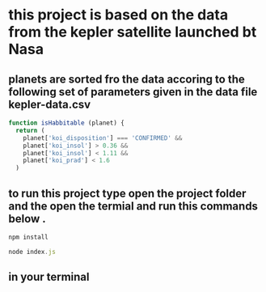 # this project is based on the data from the kepler satellite launched bt Nasa 

## planets are sorted fro the data accoring to the following set of parameters given in the data file kepler-data.csv


``` javascript
function isHabbitable (planet) {
  return (
    planet['koi_disposition'] === 'CONFIRMED' &&
    planet['koi_insol'] > 0.36 &&
    planet['koi_insol'] < 1.11 &&
    planet['koi_prad'] < 1.6
  )
```


## to run this project type open the project folder and the  open the termial and run this commands below . 

``` javascript
npm install 

node index.js

```

## in your terminal